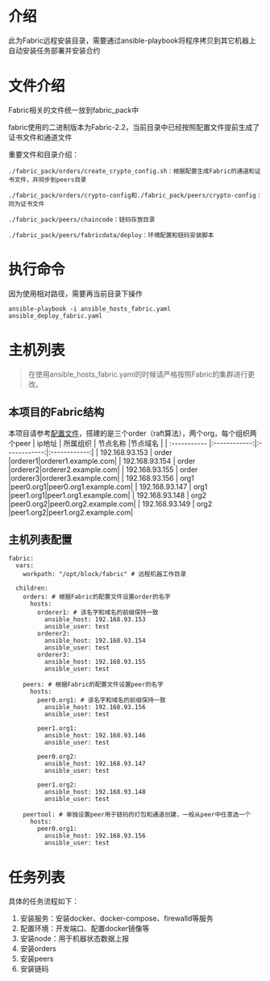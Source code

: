 # 介绍
此为Fabric远程安装目录，需要通过ansible-playbook将程序拷贝到其它机器上自动安装任务部署并安装合约

# 文件介绍
Fabric相关的文件统一放到fabric_pack中

fabric使用的二进制版本为Fabric-2.2，当前目录中已经按照配置文件提前生成了证书文件和通道文件

重要文件和目录介绍：
```shell
./fabric_pack/orders/create_crypto_config.sh：根据配置生成Fabric的通道和证书文件，并同步到peers目录
```
```shell
./fabric_pack/orders/crypto-config和./fabric_pack/peers/crypto-config： 同为证书文件
```

```shell
./fabric_pack/peers/chaincode：链码存放目录
```
```shell
./fabric_pack/peers/fabricdata/deploy：环境配置和链码安装脚本
```

# 执行命令
因为使用相对路径，需要再当前目录下操作
```shell
ansible-playbook -i ansible_hosts_fabric.yaml ansible_deploy_fabric.yaml
```
# 主机列表
> 在使用ansible_hosts_fabric.yaml的时候请严格按照Fabric的集群进行更改。

## 本项目的Fabric结构
本项目请参考[配置文件](./fabric_pack/orders/crypto-config.yaml)，搭建的是三个order（raft算法），两个org，每个组织两个peer
| ip地址       |     所属组织  | 节点名称  |节点域名  |
| :----------- |:------------:|:------------:|:------------:|
|   192.168.93.153    |   order  |orderer1|orderer1.example.com|
|   192.168.93.154    |   order  |orderer2|orderer2.example.com|
|   192.168.93.155    |   order  |orderer3|orderer3.example.com|
|   192.168.93.156    |   org1  |peer0.org1|peer0.org1.example.com|
|   192.168.93.147    |   org1  |peer1.org1|peer1.org1.example.com|
|   192.168.93.148    |   org2  |peer0.org2|peer0.org2.example.com|
|   192.168.93.149    |   org2  |peer1.org2|peer1.org2.example.com|

## 主机列表配置
```shell
fabric:
  vars:
    workpath: "/opt/block/fabric" # 远程机器工作目录
  
  children:
    orders: # 根据Fabric的配置文件设置order的名字
      hosts:
        orderer1: # 该名字和域名的前缀保持一致
          ansible_host: 192.168.93.153
          ansible_user: test
        orderer2:
          ansible_host: 192.168.93.154
          ansible_user: test
        orderer3:
          ansible_host: 192.168.93.155
          ansible_user: test

    peers: # 根据Fabric的配置文件设置peer的名字
      hosts:
        peer0.org1: # 该名字和域名的前缀保持一致
          ansible_host: 192.168.93.156
          ansible_user: test

        peer1.org1:
          ansible_host: 192.168.93.146
          ansible_user: test

        peer0.org2:
          ansible_host: 192.168.93.147
          ansible_user: test

        peer1.org2:
          ansible_host: 192.168.93.148
          ansible_user: test

    peertool: # 单独设置peer用于链码的打包和通道创建，一般从peer中任意选一个
      hosts:
        peer0.org1:
          ansible_host: 192.168.93.156
          ansible_user: test

```

# 任务列表
具体的任务流程如下：
1. 安装服务：安装docker、docker-compose、firewalld等服务
2. 配置环境：开发端口、配置docker镜像等
3. 安装node：用于机器状态数据上报
4. 安装orders
5. 安装peers
6. 安装链码
